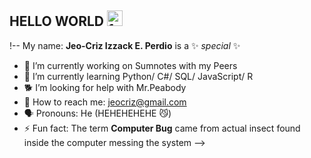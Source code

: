 ## HELLO WORLD <img width="25" height="25" alt="17568882400244753954860362101175" src="https://github.com/user-attachments/assets/fcd0c008-1406-494f-b86d-d6d33038a802" />


!--
My name: **Jeo-Criz Izzack E. Perdio** is a ✨ _special_ ✨

- 🔭 I’m currently working on Sumnotes with my Peers
- 🌱 I’m currently learning Python/ C#/ SQL/ JavaScript/ R
- 🐕 I’m looking for help with Mr.Peabody
- 🗻 How to reach me: jeocriz@gmail.com
- 🗣️ Pronouns: He (HEHEHEHEHE 😼) 
- ⚡ Fun fact: The term **Computer Bug** came from actual insect found inside the computer messing the system
-->
